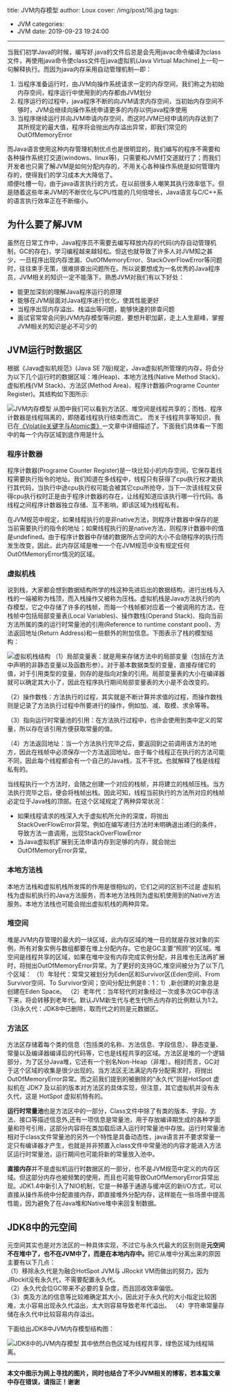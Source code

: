 title: JVM内存模型
author: Loux
cover: /img/post/16.jpg
tags:
  - JVM
categories:
  - JVM
date: 2019-09-23 19:24:00
---
当我们初学Java的时候，编写好.java的文件后总是会先用javac命令编译为class文件，再使用java命令使class文件在java虚拟机(Java Virtual Machine)上一句一句解释执行。而因为java内存采用自动管理机制—即：  
1. 当程序准备运行时，由JVM向操作系统请求一定的内存空间，我们称之为初始内存空间，程序运行中使用到的内存都由JVM划分
2. 程序运行的过程中，java程序不断的向JVM请求内存空间，当初始内存空间不够时，JVM会继续向操作系统申请更多的内存以供java程序使用
3. 当程序继续运行并向JVM申请内存空间，而这时JVM已经申请的内存达到了其所规定的最大值，程序将会抛出内存溢出异常，即我们常见的OutOfMemoryError  

而Java语言使用这种内存管理机制优点也是很明显的，我们编写的程序不需要和各种操作系统打交道(windows、linux等)，只需要和JVM打交道就行了；而我们开发者也只需了解JVM是如何分配内存的，不用关心各种操作系统是如何管理内存的，使得我们的学习成本大大降低了。  
顺便吐槽一句，由于java语言执行的方式，在以前很多人嘲笑其执行效率低下。但是随着这些年来JVM的不断优化与CPU性能的几何倍增长，Java语言与C/C++系的语言执行效率正在不断缩小。
## 为什么要了解JVM
虽然在日常工作中，Java程序员不需要去编写释放内存的代码(内存自动管理机制，GC的存在)，学习编程越来越轻松。但这也就导致了许多人对JVM知之甚少，一旦程序出现内存泄漏、OutOfMemoryError、StackOverFlowError等问题时，往往束手无策，很难排查出问题所在。所以说要想成为一名优秀的Java程序员，JVM相关的知识一定不能落下。熟悉JVM对我们有以下好处：
* 能更加深刻的理解Java程序运行的原理
* 能够在JVM层面对Java程序进行优化，使其性能更好
* 当程序出现内存溢出、栈溢出等问题，能够快速的排查问题
* 面试官常常会问到JVM内存模型等问题，要想升职加薪，走上人生巅峰，掌握JVM相关的知识是必不可少的  

## JVM运行时数据区
根据《Java虚拟机规范》(Java SE 7版)规定，Java虚拟机所管理的内存，将会分为以下几个运行时的数据区域：堆(Heap)、本地方法栈(Native Method Stack)、虚拟机栈(VM Stack)、方法区(Method Area)、程序计数器(Programe Counter Register)。其结构如下图所示:

![JVM内存模型](/images/pasted-21.png)
从图中我们可以看到方法区、堆空间是线程共享的；而栈、程序计数器是线程隔离的，即随着线程执行结束而消亡。
而关于线程共享等知识，我已在[《Volatile关键字与Atomic类》](https://www.lxfun.cn/2019/07/27/synchronized%E3%80%81volatile%E4%B8%8EAtomic%E7%B1%BB/)一文章中详细描述了。下面我们具体看一下图中的每一个内存区域到底作用是什么
### 程序计数器
程序计数器(Programe Counter Register)是一块比较小的内存空间，它保存着线程需要执行指令的地址。我们知道在多线程中，线程只有获得了cpu执行权才能执行其代码，当执行中途cpu执行权可能会被其它cpu所抢夺，当下一次该线程又获得cpu执行权时正是由于程序计数器的存在，让线程知道应该执行哪一行代码。各线程之间程序计数器独立存储、互不影响，即该区域为线程私有。  

在JVM规范中规定，如果线程执行的是非native方法，则程序计数器中保存的是当前需要执行的指令的地址；如果线程执行的是native方法，则程序计数器中的值是undefined。由于程序计数器中存储的数据所占空间的大小不会随程序的执行而发生改变，因此，此内存区域是唯一一个在JVM规范中没有规定任何OutOfMemoryError情况的区域。
### 虚拟机栈
说到栈，大家都会想到数据结构所学的栈这种先进后出的数据结构，进行出栈与入栈的一端被称为栈顶，而入栈操作又被称为压栈。虚拟机栈是Java方法执行的内存模型，它之中存储了许多的栈帧，而每一个栈帧都对应着一个被调用的方法，在栈帧中包括局部变量表(Local Variables)、操作数栈(Operand Stack)、指向当前方法所属的类的运行时常量池的引用(Reference to runtime constant pool)、方法返回地址(Return Address)和一些额外的附加信息。下图表示了栈的模型结构：

![虚拟机栈结构](/images/pasted-22.png)
（1）局部变量表：就是用来存储方法中的局部变量（包括在方法中声明的非静态变量以及函数形参）。对于基本数据类型的变量，直接存储它的值，对于引用类型的变量，则存的是指向对象的引用。局部变量表的大小在编译器就可以确定其大小了，因此在程序执行期间局部变量表的大小是不会改变的。  

（2）操作数栈：方法执行的过程，其实就是不断计算并求值的过程，而操作数栈则是记录了方法执行过程中所要进行的操作，例如加、减、取模、求余等等。  

（3）指向运行时常量池的引用：在方法执行过程中，也许会使用到类中定义的常量，所以存在该引用方便获取常量的值。  

（4）方法返回地址：当一个方法执行完毕之后，要返回到之前调用该方法的地方，因此在栈帧中必须保存一个方法返回地址。由于每个线程正在执行的方法可能不同，因此每个线程都会有一个自己的Java栈，互不干扰。也就解释了栈是线程私有的。  

当线程执行一个方法时，会随之创建一个对应的栈帧，并将建立的栈帧压栈。当方法执行完毕之后，便会将栈帧出栈。因此可知，线程当前执行的方法所对应的栈帧必定位于Java栈的顶部。在这个区域规定了两种异常状况：
* 如果线程请求的栈深入大于虚拟机所允许的深度，将抛出StackOverFlowError异常。例如在编写递归方法时未明确退出递归的条件，导致方法一直调用，出现StackOverFlowError
* 当Java虚拟机扩展到无法申请内存到足够的内存，就会抛出OutOfMemoryError异常。  

### 本地方法栈
本地方法栈和虚拟机栈所发挥的作用是很相似的，它们之间的区别不过是 虚拟机栈为虚拟机执行的Java方法服务，而本地方法栈则为虚拟机使用到的Native方法服务。本地方法栈也可能会抛出虚拟机栈的两种异常。  

### 堆空间
堆是JVM内存管理的最大的一块区域，此内存区域的唯一目的就是存放对象的实例，所有对象实例与数组都要在堆上分配内存。它也是GC主要“照顾”的区域。堆空间是线程共享的区域，如果在堆中没有内存完成实例分配，并且堆也无法再扩展时，将抛出OutOfMemoryError异常。为了更好的支持GC,堆空间被分为了以下几个区域：
（1）年轻代：常常又被划分为Eden区和Survivor区(Eden空间、From Survivor空间、To Survivor空间；空间分配比例是8：1：1）,新创建的对象总是创建在Eden Space。
（2）老年代：当年轻代的对象经过一次或多次GC中存活下来，将会转移到老年代。默认JVM新生代与老生代所占内存的比例默认为1:2。
（3)永久代：JDK8中已删除，取而代之的则是元数据区。
### 方法区
方法区存储着每个类的信息（包括类的名称、方法信息、字段信息）、静态变量、常量以及编译器编译后的代码等，它也是线程共享的区域。方法区是堆的一个逻辑部分，为了区分Java堆，它还有一个别名Non-Heap（非堆）。相对而言，GC对于这个区域的收集是很少出现的。当方法区无法满足内存分配需求时，将抛出OutOfMemoryError异常。而之前我们提到的被删除的“永久代”则是HotSpot 虚拟机在 JDK7 及以前的版本对方法区的具体实现，但注意，其它虚拟机并没有永久代，这是 HotSpot 虚拟机特有的。  

<b>运行时常量池</b>也是方法区中的一部分，Class文件中除了有类的版本、字段、方法、接口等描述信息外,还有一项信息是常量池，用于存放编译期生成的各种字面量和符号引用，这部分内容将在类加载后进入运行时常量池中存放。运行时常量池相对于class文件常量池的另外一个特性是具备动态性，java语言并不要求常量一定只有编译器才产生，也就是并非预置入class文件中常量池的内容才能进入方法区运行时常量池，运行期间也可能将新的常量放入池中。

<b>直接内存</b>并不是虚拟机运行时数据区的一部分，也不是JVM规范中定义的内存区域。但这部分内存也被频繁的使用，而且也可能导致OutOfMemoryError异常出现。JDK1.4中新引入了NIO机制，它是一种基于通道与缓冲区的新I/O方式，可以直接从操作系统中分配直接内存，即直接堆外分配内存，这样能在一些场景中提高性能，因为避免了在Java堆和Native堆中来回复制数据。
## JDK8中的元空间
元空间其实也是对方法区的一种具体实现，不过它与永久代最大的区别则是<b>元空间不在堆中了，也不在JVM中了，而是在本地内存中。</b>把它从堆中分离出来的原因主要有以下几点：  
（1）移除永久代是为融合HotSpot JVM与 JRockit VM而做出的努力，因为JRockit没有永久代，不需要配置永久代。  
（2）永久代会位GC带来不必要的复杂度，而且回收效率偏低。  
（3）类及方法的信息等比较难确定其大小，因此对于永久代的大小指定比较困难，太小容易出现永久代溢出，太大则容易导致老年代溢出。
（4）字符串常量存储在永久代中比较容易内存溢出。  

下面给出JDK8中JVM内存模型结构图：

![JDK8中的JVM内存模型](/images/pasted-23.png)
其中依然白色区域为线程共享，绿色区域为线程隔离。  

--- 

<b>本文中图示为网上寻找的图片，同时也结合了不少JVM相关的博客，若本篇文章中存在错误，请指正！谢谢</b>